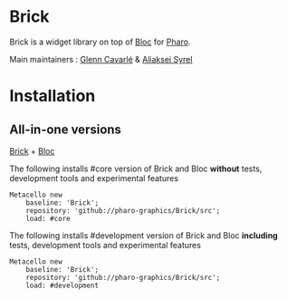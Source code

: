 # Brick

Brick is a widget library on top of [Bloc](https://github.com/pharo-graphics/Bloc) for [Pharo](http://pharo.org/).

Main maintainers : [Glenn Cavarlé](https://github.com/GlennCavarle) & [Aliaksei Syrel](https://github.com/syrel)


# Installation

## All-in-one versions 
[Brick](https://github.com/pharo-graphics/Bloc) + [Bloc](https://github.com/pharo-graphics/Bloc)

The following installs #core version of Brick and Bloc **without** tests, development tools and experimental features

```smalltalk
Metacello new
    baseline: 'Brick';
    repository: 'github://pharo-graphics/Brick/src';
    load: #core
```

The following installs #development version of Brick and Bloc **including** tests, development tools and experimental features

```smalltalk
Metacello new
    baseline: 'Brick';
    repository: 'github://pharo-graphics/Brick/src';
    load: #development
```

